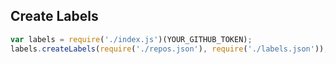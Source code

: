 ## Create Labels

```js
var labels = require('./index.js')(YOUR_GITHUB_TOKEN);
labels.createLabels(require('./repos.json'), require('./labels.json'));
```
